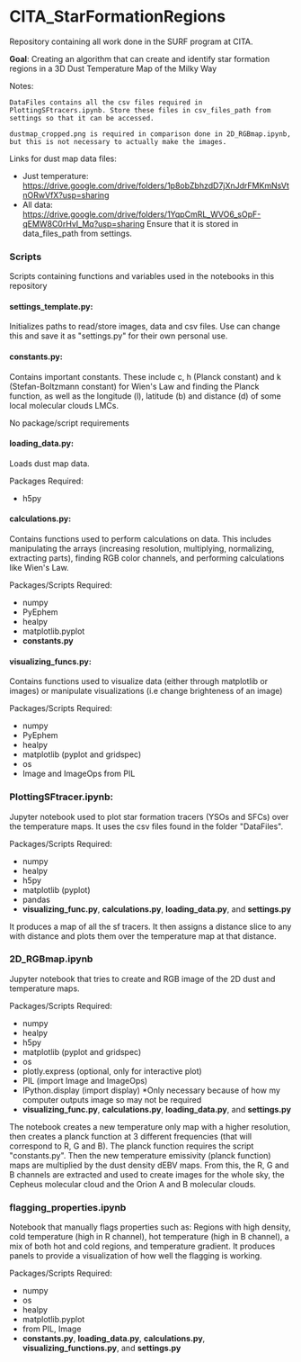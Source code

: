 # CITA_StarFormationRegions
Repository containing all work done in the SURF program at CITA. 

**Goal**: Creating an algorithm that can create and identify star formation regions in a 3D Dust Temperature Map of the Milky Way

Notes:

    DataFiles contains all the csv files required in PlottingSFtracers.ipynb. Store these files in csv_files_path from settings so that it can be accessed. 

    dustmap_cropped.png is required in comparison done in 2D_RGBmap.ipynb, but this is not necessary to actually make the images. 

Links for dust map data files:
- Just temperature: https://drive.google.com/drive/folders/1p8obZbhzdD7jXnJdrFMKmNsVtnORwVfX?usp=sharing
- All data: https://drive.google.com/drive/folders/1YqpCmRL_WVO6_sOpF-qEMW8C0rHvI_Mq?usp=sharing
Ensure that it is stored in data_files_path from settings. 

### Scripts
Scripts containing functions and variables used in the notebooks in this repository

#### settings_template.py:
Initializes paths to read/store images, data and csv files. Use can change this and save it as "settings.py" for their own personal use.

#### constants.py:
Contains important constants. These include c, h (Planck constant) and k (Stefan-Boltzmann constant) for Wien's Law and finding the Planck function, as well as the longitude (l), latitude (b) and distance (d) of some local molecular clouds LMCs. 

No package/script requirements

#### loading_data.py:
Loads dust map data.

Packages Required:
- h5py

#### calculations.py:
Contains functions used to perform calculations on data. This includes manipulating the arrays (increasing resolution, multiplying, normalizing, extracting parts), finding RGB color channels, and performing calculations like Wien's Law. 

Packages/Scripts Required:
- numpy
- PyEphem
- healpy
- matplotlib.pyplot
- **constants.py**

#### visualizing_funcs.py:
Contains functions used to visualize data (either through matplotlib or images) or manipulate visualizations (i.e change brighteness of an image)

Packages/Scripts Required:
- numpy
- PyEphem
- healpy 
- matplotlib (pyplot and gridspec)
- os
- Image and ImageOps from PIL

### PlottingSFtracer.ipynb:
Jupyter notebook used to plot star formation tracers (YSOs and SFCs) over the temperature maps. It uses the csv files found in the folder "DataFiles". 

Packages/Scripts Required:
- numpy
- healpy
- h5py
- matplotlib (pyplot)
- pandas
- **visualizing_func.py**, **calculations.py**, **loading_data.py**, and **settings.py**


It produces a map of all the sf tracers. It then assigns a distance slice to any with distance and plots them over the temperature map at that distance. 

### 2D_RGBmap.ipynb
Jupyter notebook that tries to create and RGB image of the 2D dust and temperature maps. 

Packages/Scripts Required:
- numpy
- healpy
- h5py
- matplotlib (pyplot and gridspec)
- os
- plotly.express (optional, only for interactive plot)
- PIL (import Image and ImageOps)
- IPython.display (import display) *Only necessary because of how my computer outputs image so may not be required
- **visualizing_func.py**, **calculations.py**, **loading_data.py**, and **settings.py**

The notebook creates a new temperature only map with a higher resolution, then creates a planck function at 3 different frequencies (that will correspond to R, G and B). The planck function requires the script "constants.py". Then the new temperature emissivity (planck function) maps are multiplied by the dust density dEBV maps. From this, the R, G and B channels are extracted and used to create images for the whole sky, the Cepheus molecular cloud and the Orion A and B molecular clouds. 

### flagging_properties.ipynb

Notebook that manually flags properties such as: Regions with high density, cold temperature (high in R channel), hot temperature (high in B channel), a mix of both hot and cold regions, and temperature gradient. It produces panels to provide a visualization of how well the flagging is working. 

Packages/Scripts Required:
- numpy
- os
- healpy
- matplotlib.pyplot
- from PIL, Image
- **constants.py**, **loading_data.py**, **calculations.py**, **visualizing_functions.py**, and **settings.py**

